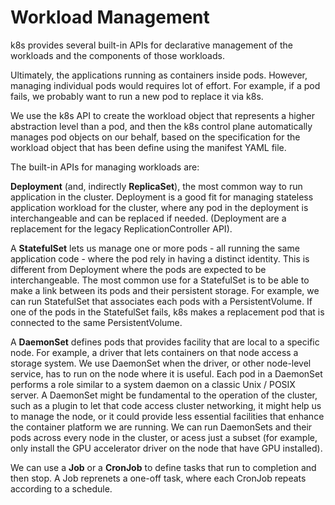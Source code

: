 # Workload Management

k8s provides several built-in APIs for declarative management of the workloads
and the components of those workloads.

Ultimately, the applications running as containers inside pods. However,
managing individual pods would requires lot of effort. For example, if a pod
fails, we probably want to run a new pod to replace it via k8s.

We use the k8s API to create the workload object that represents a higher
abstraction level than a pod, and then the k8s control plane automatically
manages pod objects on our behalf, based on the specification for the workload
object that has been define using the manifest YAML file.

The built-in APIs for managing workloads are:

**Deployment** (and, indirectly **ReplicaSet**), the most common way to run
application in the cluster. Deployment is a good fit for managing stateless
application workload for the cluster, where any pod in the deployment is
interchangeable and can be replaced if needed. (Deployment are a replacement for
the legacy ReplicationController API).

A **StatefulSet** lets us manage one or more pods - all running the same
application code - where the pod rely in having a distinct identity. This is
different from Deployment where the pods are expected to be interchangeable. The
most common use for a StatefulSet is to be able to make a link between its pods
and their persistent storage. For example, we can run StatefulSet that
associates each pods with a PersistentVolume. If one of the pods in the
StatefulSet fails, k8s makes a replacement pod that is connected to the same
PersistentVolume.

A **DaemonSet** defines pods that provides facility that are local to a specific
node. For example, a driver that lets containers on that node access a storage
system. We use DaemonSet when the driver, or other node-level service, has to
run on the node where it is useful. Each pod in a DaemonSet performs a role
similar to a system daemon on a classic Unix / POSIX server. A DaemonSet might
be fundamental to the operation of the cluster, such as a plugin to let that
code access cluster networking, it might help us to manage the node, or it could
provide less essential facilities that enhance the container platform we are
running. We can run DaemonSets and their pods across every node in the cluster,
or  acess just a subset (for example, only install the GPU accelerator driver on
the node that have GPU installed).

We can use a **Job** or a **CronJob** to define tasks that run to completion and
then stop. A Job reprenets a one-off task, where each CronJob repeats according
to a schedule.
